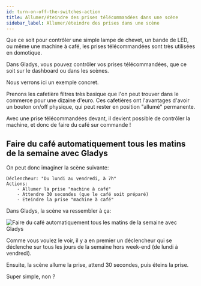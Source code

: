 ```yaml
---
id: turn-on-off-the-switches-action
title: Allumer/éteindre des prises télécommandées dans une scène
sidebar_label: Allumer/éteindre des prises dans une scène
---
```


Que ce soit pour contrôler une simple lampe de chevet, un bande de LED, ou même une machine à café, les prises télécommandées sont très utilisées en domotique.

Dans Gladys, vous pouvez contrôler vos prises télécommandées, que ce soit sur le dashboard ou dans les scènes.

Nous verrons ici un exemple concret.

Prenons les cafetière filtres très basique que l'on peut trouver dans le commerce pour une dizaine d'euro. Ces cafetières ont l'avantages d'avoir un bouton on/off physique, qui peut rester en position "allumé" permanente.

Avec une prise télécommandées devant, il devient possible de contrôler la machine, et donc de faire du café sur commande !

## Faire du café automatiquement tous les matins de la semaine avec Gladys

On peut donc imaginer la scène suivante:

```
Déclencheur: "Du lundi au vendredi, à 7h"
Actions:
    - Allumer la prise "machine à café"
    - Attendre 30 secondes (que le café soit préparé)
    - Eteindre la prise "machine à café"
```

Dans Gladys, la scène va ressembler à ça:

![Faire du café automatiquement tous les matins de la semaine avec Gladys](/fr/img/docs/scenes/turn-on-off-the-switches-action/screenshot.png)

Comme vous voulez le voir, il y a en premier un déclencheur qui se déclenche sur tous les jours de la semaine hors week-end (de lundi à vendredi).

Ensuite, la scène allume la prise, attend 30 secondes, puis éteins la prise.

Super simple, non ?

